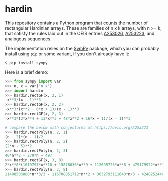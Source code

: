 # hardin

This repository contains a Python program that counts the number of
rectangular Hardinian arrays. These are families of n x k arrays, with
n >= k, that satisfy the rules laid out in the OEIS entries
[A253026](https://oeis.org/A253026), [A253223](https://oeis.org/A253223),
and analogous sequences.

The implementation relies on the [SymPy]() package, which you can
probably install using `pip` or some variant, if you don't already have
it:

```
$ pip install sympy
```

Here is a brief demo:

```python
>>> from sympy import var
>>> n, x = var("n x")
>>> import hardin
>>> hardin.rectGF(x, 2, 1)
-x**3/(x - 1)**3
>>> hardin.rectGF(x, 2, 2)
-x**3*(x**2 + 6*x + 1)/(x - 1)**3
>>> hardin.rectGF(x, 2, 3)
-x**3*(2*x**4 + 13*x**3 + 48*x**2 + 16*x + 1)/(x - 1)**3

# compare the below with conjectures at https://oeis.org/A253223
>>> hardin.rectPoly(n, 2, 1) 
(n - 2)*(n - 1)/2
>>> hardin.rectPoly(n, 2, 2)
(2*n - 5)**2
>>> hardin.rectPoly(n, 2, 3)
40*n**2 - 279*n + 497
>>> hardin.rectGF(x, 3, 8)
2*x**8*(1019797*x**10 + 15878036*x**9 + 112695723*x**8 + 479179922*x**7 + 1345053211*x**6 + 2574720204*x**5 + 3309668803*x**4 + 2622816901*x**3 + 852822279*x**2 + 92194141*x + 2457863)/(x - 1)**4
>>> hardin.rectPoly(n, 3, 8)
11408506880*n**3/3 - 116708851712*n**2 + 3632793111640*n/3 - 4248252440142
```
